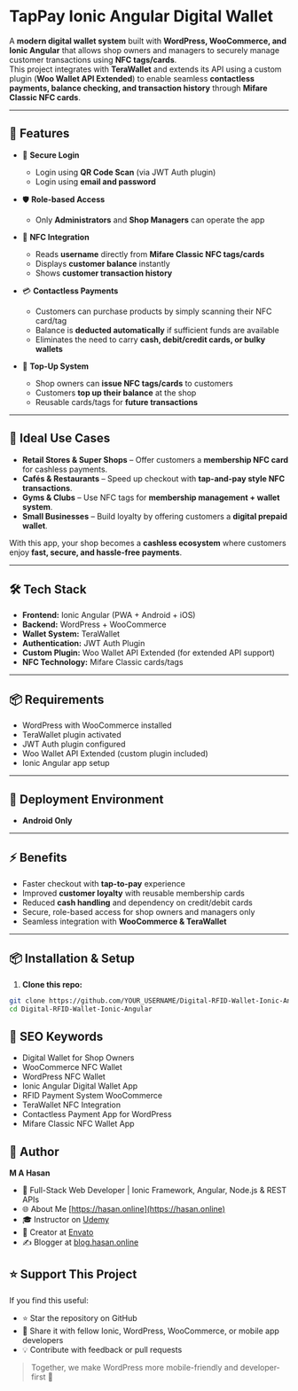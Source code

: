 # TapPay Ionic Angular Digital Wallet

A **modern digital wallet system** built with **WordPress, WooCommerce, and Ionic Angular** that allows shop owners and managers to securely manage customer transactions using **NFC tags/cards**.  
This project integrates with **TeraWallet** and extends its API using a custom plugin (**Woo Wallet API Extended**) to enable seamless **contactless payments, balance checking, and transaction history** through **Mifare Classic NFC cards**.  

---

## 🚀 Features  

- 🔐 **Secure Login**  
  - Login using **QR Code Scan** (via JWT Auth plugin)  
  - Login using **email and password**  

- 🛡️ **Role-based Access**  
  - Only **Administrators** and **Shop Managers** can operate the app  

- 📱 **NFC Integration**  
  - Reads **username** directly from **Mifare Classic NFC tags/cards**  
  - Displays **customer balance** instantly  
  - Shows **customer transaction history**  

- 💳 **Contactless Payments**  
  - Customers can purchase products by simply scanning their NFC card/tag  
  - Balance is **deducted automatically** if sufficient funds are available  
  - Eliminates the need to carry **cash, debit/credit cards, or bulky wallets**  

- 🔄 **Top-Up System**  
  - Shop owners can **issue NFC tags/cards** to customers  
  - Customers **top up their balance** at the shop  
  - Reusable cards/tags for **future transactions**  

---

## 🏪 Ideal Use Cases  

- **Retail Stores & Super Shops** – Offer customers a **membership NFC card** for cashless payments.  
- **Cafés & Restaurants** – Speed up checkout with **tap-and-pay style NFC transactions**.  
- **Gyms & Clubs** – Use NFC tags for **membership management + wallet system**.  
- **Small Businesses** – Build loyalty by offering customers a **digital prepaid wallet**.  

With this app, your shop becomes a **cashless ecosystem** where customers enjoy **fast, secure, and hassle-free payments**.  

---


## 🛠️ Tech Stack  

- **Frontend:** Ionic Angular (PWA + Android + iOS)  
- **Backend:** WordPress + WooCommerce  
- **Wallet System:** TeraWallet  
- **Authentication:** JWT Auth Plugin  
- **Custom Plugin:** Woo Wallet API Extended (for extended API support)  
- **NFC Technology:** Mifare Classic cards/tags  

---

## 📦 Requirements  

- WordPress with WooCommerce installed  
- TeraWallet plugin activated  
- JWT Auth plugin configured  
- Woo Wallet API Extended (custom plugin included)  
- Ionic Angular app setup  

---

## 🏪 Deployment Environment  

- **Android Only**  

---

## ⚡ Benefits  

- Faster checkout with **tap-to-pay** experience  
- Improved **customer loyalty** with reusable membership cards  
- Reduced **cash handling** and dependency on credit/debit cards  
- Secure, role-based access for shop owners and managers only  
- Seamless integration with **WooCommerce & TeraWallet**  


---

## 📦 Installation & Setup

1. **Clone this repo:**

```bash
git clone https://github.com/YOUR_USERNAME/Digital-RFID-Wallet-Ionic-Angular.git
cd Digital-RFID-Wallet-Ionic-Angular
```

## 🧠 SEO Keywords

- Digital Wallet for Shop Owners
- WooCommerce NFC Wallet 
- WordPress NFC Wallet 
- Ionic Angular Digital Wallet App  
- RFID Payment System WooCommerce  
- TeraWallet NFC Integration  
- Contactless Payment App for WordPress  
- Mifare Classic NFC Wallet App  


   
## 🙌 Author

**M A Hasan**  
- 🔭 Full-Stack Web Developer | Ionic Framework, Angular, Node.js & REST APIs
- 🌐 About Me [https://hasan.online](https://hasan.online)
- 🎓 Instructor on [Udemy](https://www.udemy.com/user/m-a-hasan-2/)
- 🧠 Creator at [Envato](https://themeforest.net/user/hasanonline)
- ✍️ Blogger at [blog.hasan.online](https://blog.hasan.online)


## ⭐ Support This Project

If you find this useful:
- ⭐ Star the repository on GitHub
- 🔗 Share it with fellow Ionic, WordPress, WooCommerce, or mobile app developers
- 💡 Contribute with feedback or pull requests

> Together, we make WordPress more mobile-friendly and developer-first 🚀
